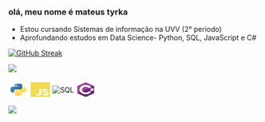 ### olá, meu nome é mateus tyrka

- Estou cursando Sistemas de informação na UVV (2° periodo)
- Aprofundando estudos em Data Science- Python, SQL, JavaScript e C#

[![GitHub Streak](https://streak-stats.demolab.com/?user=Tyrka08&theme=black-ice)](https://git.io/streak-stats)

<img height="50%" width="auto" src ="https://github-readme-stats.vercel.app/api/top-langs/?username=Tyrka08&layout=compact&hide_border=true&theme=darcula&bg_color=00000000&langs_count=6&hide=jupyter%20notebook,tex,css,php&exclude_repo=Pacman-AI">

<div style="display: inline_block"><br>
  <img align="center" alt="Python" height="30" width="40" src="https://raw.githubusercontent.com/devicons/devicon/master/icons/python/python-original.svg">
  <img align="center" alt="Js" height="30" width="40" src="https://raw.githubusercontent.com/devicons/devicon/master/icons/javascript/javascript-plain.svg">
  <img align="center" alt="SQL" height="30" width="40" src="https://user-images.githubusercontent.com/79409258/226094099-12fc633e-af1f-474b-ae66-951b09881305.png">
  <img align="center" alt="Csharp" height="30" width="40" src="https://raw.githubusercontent.com/devicons/devicon/master/icons/csharp/csharp-original.svg">
</div>

<br>
<div> 
  <a href="https://www.linkedin.com/in/mateus-tyrka-86108722b/" target="_blank"><img src="https://img.shields.io/badge/-LinkedIn-%230077B5?style=for-the-badge&logo=linkedin&logoColor=white" target="_blank"></a> 
  
</div>
